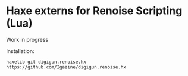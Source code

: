 # Haxe externs for Renoise Scripting (Lua)

Work in progress

Installation:

```
haxelib git digigun.renoise.hx https://github.com/Igazine/digigun.renoise.hx
```
